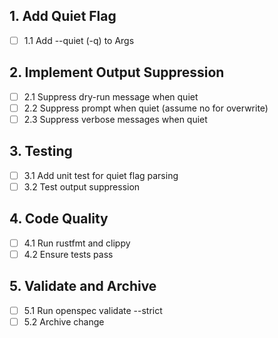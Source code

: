 ## 1. Add Quiet Flag
- [ ] 1.1 Add --quiet (-q) to Args

## 2. Implement Output Suppression
- [ ] 2.1 Suppress dry-run message when quiet
- [ ] 2.2 Suppress prompt when quiet (assume no for overwrite)
- [ ] 2.3 Suppress verbose messages when quiet

## 3. Testing
- [ ] 3.1 Add unit test for quiet flag parsing
- [ ] 3.2 Test output suppression

## 4. Code Quality
- [ ] 4.1 Run rustfmt and clippy
- [ ] 4.2 Ensure tests pass

## 5. Validate and Archive
- [ ] 5.1 Run openspec validate --strict
- [ ] 5.2 Archive change